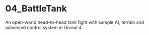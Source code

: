 # 04_BattleTank
An open-world head-to-head tank fight with sample AI, terrain and advanced control system in Unreal 4
